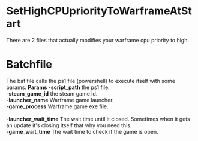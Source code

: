 # SetHighCPUpriorityToWarframeAtStart
There are 2 files that actually modifies your warframe cpu priority to high.
# Batchfile
The bat file calls the ps1 file (powershell) to execute itself with some params.
 **Params**
-**script_path** the ps1 file. <br/>
-**steam_game_id** the steam game id. <br/>
-**launcher_name** Warframe game launcher. <br/> 
-**game_process** Warframe game exe file. <br/>  
-**launcher_wait_time** The wait time until it closed. Sometimes when it gets an update it's closing itself that why you need this. <br/>
-**game_wait_time** The wait time to check if the game is open.
